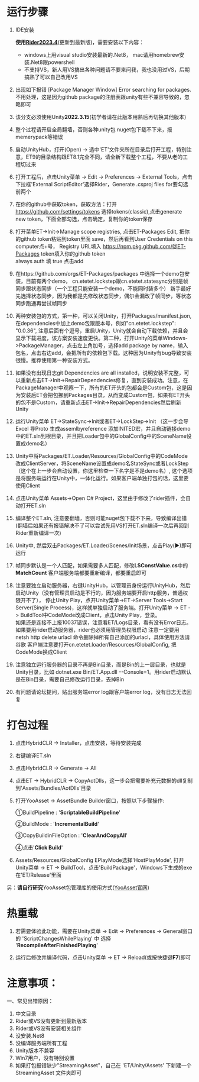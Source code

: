 # 运行步骤
1. IDE安装

   **使用[Rider2023.4](https://www.jetbrains.com/zh-cn/rider/)**(更新到最新版)，需要安装以下内容：
   - windows上用visual studio安装最新的.Net8， mac请用homebrew安装.Net8跟powershell  
   - 不支持VS，新人用VS搞出各种问题请不要来问我，我也没用过VS，后期搞熟了可以自己改用VS  

2. 出现如下报错   [Package Manager Window] Error searching for packages.  不用处理，这是因为github package的注册表跟unity有些不兼容导致的，忽略即可 
   
3. 该分支必须使用Unity**2022.3.15**(初学者请在此版本用熟后再切换其他版本)  
   
4. 整个过程请开启全局翻墙，否则各种unity包 nuget包下载不下来，报memerypack等错误  

5. 启动UnityHub，打开(Open) -> 选中'ET'文件夹所在目录后打开工程，特别注意，ET9的目录结构跟ET8.1完全不同，请全新下载整个工程，不要从老的工程切过来  

6. 打开工程后，点击Unity菜单 -> Edit -> Preferences -> External Tools，点击下拉框'External ScriptEditor'选择Rider，Generate .csproj files for要勾选前两个  
   
7. 在你的github中获取token，获取方法：打开 https://github.com/settings/tokens 选择tokens(classic),点击generate new token，下面全部勾选，点击确定，复制你的token保存
   
8. 打开菜单ET->Init->Manage scope registries, 点击ET-Packages Edit, 把你的github token粘贴到token里面 save，然后再看到User Credentials on this computer点+号，
   Registry URL填入 https://npm.pkg.github.com/@ET-Packages
   token填入你的github token  
   always auth 填 true
   点击add

9. 在https://github.com/orgs/ET-Packages/packages 中选择一个demo包安装，目前有两个demo， cn.etetet.lockstep跟cn.etetet.statesync分别是帧同步跟状态同步（一个工程只能安装一个demo，不能同时装多个）
    新手最好先选择状态同步，因为我都是先修改状态同步，偶尔会漏改了帧同步，等状态同步跑通再尝试帧同步
   
10. 两种安装包的方式，第一种，可以关闭Unity，打开Packages/manifest.json, 在dependencies中加上demo包跟版本号，例如"cn.etetet.lockstep": "0.0.36", 注意后面有个逗号，重启Unity，Unity就会自动下载依赖，并且会显示下载进度，该方案安装速度更快。第二种，打开Unity的菜单Windows->PackageManager，点击左上角加号，选择add package by name，输入包名，点击右边add，会把所有的依赖包下载。这种因为Unity有bug导致安装很慢。推荐使用第一种安装方式。

11. 如果没有出现日志git Dependencies are all installed，说明安装不完整，可以重新点击ET->Init->RepairDependencies修复，直到安装成功。注意，在PackageManager中观察一下，所有的ET开头的包都会是Custom包，这是因为安装后ET会把包挪到Packages目录，从而变成Custom包，如果有ET开头的包不是Custom，请重新点击ET->Init->RepairDependencies然后刷新Unity

12. 运行Unity菜单 ET->StateSync->Init或者ET->LockStep->Init （这一步会导Excel 导Proto 生成assemlbyreference 添加INITED宏，并且自动链接demo中的ET.sln到根目录，并且把Loader包中的GlobalConfig中的SceneName设置成demo名）
    
13. Unity中将Packages/ET.Loader/Resources/GlobalConfig中的CodeMode改成ClientServer，将SceneName设置成demo名StateSync或者LockStep（这个在上一步会自动设置，你这里检查一下名字是不是demo名）, 这个选项是将服务端运行在Unity中，一体化运行。如果客户端单独打包的话，这里要使用Client
    
14. 点击Unity菜单 Assets->Open C# Project，这里由于修改了rider插件，会自动打开ET.sln
    
15. 编译整个ET.sln, 注意要翻墙，否则可能nuget包下载不下来，导致编译出错(翻墙后如果还有报错解决不了可以尝试先用VS打开ET.sln编译一次后再回到Rider重新编译一次)

16. Unity中, 然后双击Packages/ET.Loader/Scenes/Init场景，点击Play(▶)即可运行

17. 帧同步默认是一个人匹配，如果需要多人匹配，修改**LSConstValue.cs**中的**MatchCount** 客户端服务端都要重新编译，都要重启即可

18. 注意要独立启动服务器，右键UnityHub，以管理员身份运行UnityHub，然后启动Unity（没有管理员启动是不行的，因为服务端要开启http服务，普通权限开不了），
   停止Unity Play，点开Unity菜单->ET->Server Tools->Start Server(Single Process)，这样就单独启动了服务端。打开Unity菜单 -> ET -> BuildTool中CodeMode改成Client，点击Unity Play，登录。  
   如果还是连接不上报10037错误，注意看ET/Logs目录，看有没有Error日志。 如果要用rider启动服务器，rider也必须用管理员权限启动
   注意一定要用 netsh http delete urlacl 命令删除掉所有自己添加的urlacl，具体使用方法请谷歌
   客户端注意要打开cn.etetet.loader/Resources/GlobalConfig, 把CodeMode换成Client

19. 注意独立运行服务器的目录不再是Bin目录，而是Bin的上一层目录，也就是Unity目录，比如 dotnet.exe Bin/ET.App.dll --Console=1。用rider启动默认是在Bin目录，需要自己修改运行目录，去掉Bin

20. 有问题请论坛提问，贴出服务端error log跟客户端error log，没有日志无法回复

# 打包过程
1. 点击HybridCLR -> Installer，点击安装，等待安装完成

2. 右键编译ET.sln

3. 点击HybridCLR -> Generate -> All

4. 点击ET -> HybridCLR -> CopyAotDlls，这一步会把需要补充元数据的dll复制到'Assets/Bundles/AotDlls'目录

5. 打开YooAsset -> AssetBundle Builder窗口，按照以下步骤操作:

   ①BuildPipeline : '**ScriptableBuildPipeline**'

   ②BuildMode : '**IncrementalBuild**'

   ③CopyBuildinFileOption : '**ClearAndCopyAll**'

   ④点击'**Click Build**'

6. Assets/Resources/GlobalConfig EPlayMode选择'HostPlayMode', 打开Unity菜单 -> ET -> BuildTool，点击'BuildPackage'，Windows下生成的exe在'ET/Release'里面

另：**请自行研究**YooAsset包管理库的使用方式([YooAsset官网](https://www.yooasset.com/))

# 热重载
1. 若需要体验此功能，需要在Unity菜单 -> Edit -> Preferences -> General窗口的 'ScriptChangesWhilePlaying' 中 选择 '**RecompileAfterFinishedPlaying**'

2. 运行后修改并编译代码，点击Unity菜单 -> ET -> Reload(或按快捷键**F7**)即可

# 注意事项：

一、常见出错原因：
1. 中文目录
2. Rider或VS没有更新到最新版本
3. Rider或VS没有安装相关组件
4. 没安装.Net8
5. 没编译服务端所有工程
6. Unity版本不兼容
7. Win7用户，没有特别设置
8. 如果打包报错缺少"StreamingAsset"，自己在 'ET/Unity/Assets' 下新建一个 StreamingAsset 文件夹即可
